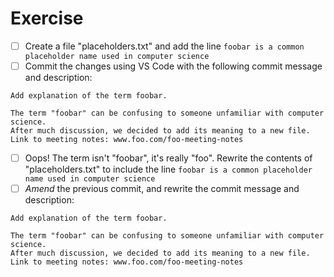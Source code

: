 # Exercise

- [ ] Create a file "placeholders.txt" and add the line `foobar is a common placeholder name used in computer science`
- [ ] Commit the changes using VS Code with the following commit message and description:

```
Add explanation of the term foobar.

The term "foobar" can be confusing to someone unfamiliar with computer science.
After much discussion, we decided to add its meaning to a new file.
Link to meeting notes: www.foo.com/foo-meeting-notes
```

- [ ] Oops! The term isn't "foobar", it's really "foo". Rewrite the contents of "placeholders.txt" to include the line `foobar is a common placeholder name used in computer science`
- [ ] *Amend* the previous commit, and rewrite the commit message and description:

```
Add explanation of the term foobar.

The term "foobar" can be confusing to someone unfamiliar with computer science.
After much discussion, we decided to add its meaning to a new file.
Link to meeting notes: www.foo.com/foo-meeting-notes
```
